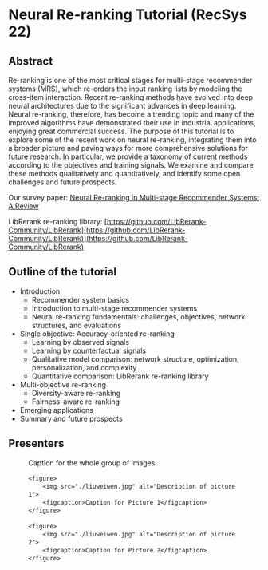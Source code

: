# Neural Re-ranking Tutorial (RecSys 22)

## Abstract
Re-ranking is one of the most critical stages for multi-stage recommender systems (MRS), which re-orders the input ranking lists by modeling the cross-item interaction. Recent re-ranking methods have evolved into deep neural architectures due to the significant advances in deep learning. Neural re-ranking, therefore, has become a trending topic and many of the improved algorithms have demonstrated their use in industrial applications, enjoying great commercial success. The purpose of this tutorial is to explore some of the recent work on neural re-ranking, integrating them into a broader picture and paving ways for more comprehensive solutions for future research. In particular, we provide a taxonomy of current methods according to the objectives and training signals. We examine and compare these methods qualitatively and quantitatively, and identify some open challenges and future prospects.

Our survey paper: [Neural Re-ranking in Multi-stage Recommender Systems: A Review](https://arxiv.org/pdf/2202.06602.pdf)

LibRerank re-ranking library: [https://github.com/LibRerank-Community/LibRerank](https://github.com/LibRerank-Community/LibRerank)](https://github.com/LibRerank-Community/LibRerank)

## Outline of the tutorial
* Introduction
    * Recommender system basics
    * Introduction to multi-stage recommender systems
    * Neural re-ranking fundamentals: challenges, objectives, network structures, and evaluations
* Single objective: Accuracy-oriented re-ranking
    * Learning by observed signals
    * Learning by counterfactual signals
    * Qualitative model comparison: network structure, optimization, personalization, and complexity
    * Quantitative comparison: LibRerank re-ranking library
* Multi-objective re-ranking
    * Diversity-aware re-ranking
    * Fairness-aware re-ranking
* Emerging applications 
* Summary and future prospects 

## Presenters


<figure role="group">
    <figcaption>Caption for the whole group of images</figcaption>

    <figure>
        <img src="./liuweiwen.jpg" alt="Description of picture 1">
        <figcaption>Caption for Picture 1</figcaption>
    </figure>

    <figure>
        <img src="./liuweiwen.jpg" alt="Description of picture 2">
        <figcaption>Caption for Picture 2</figcaption>
    </figure>

</figure>
<!-- 
<p>
<img align="left" height="300px" width="300px" src="./liuweiwen.jpg"/>&emsp;&emsp;&emsp;&emsp; 
<\p>
<p>
**Weiwen Liu.** _Researcher, Huawei Noah's Ark Lab._ She received her Ph.D. in Computer Science and Engineering from the Chinese University of Hong Kong in 2020. Her research is broadly concerned with ranking/re-ranking, recommender systems, information retrieval, and user preference learning. 
</p>

<p>
<img align="left" height="300px" width="300px" src="./liuweiwen.jpg"/>&emsp;&emsp;&emsp;&emsp; 
<\p>
<p>
**Weiwen Liu.** _Researcher, Huawei Noah's Ark Lab._ She received her Ph.D. in Computer Science and Engineering from the Chinese University of Hong Kong in 2020. Her research is broadly concerned with ranking/re-ranking, recommender systems, information retrieval, and user preference learning. 
</p> -->

<!-- 
<img align="left" height="300px" width="300px" src="./qinjiarui.jpeg"/> &emsp;&emsp;&emsp;&emsp;<br>**Jiarui Qin.** P_hD student, Shanghai Jiao Tong University._ His research interests include data mining, machine learning, and information retrieval.</br>

<br>

<img align="left" height="300px" width="300px" src="./tangruiming.jpeg"/> **Ruiming Tang** Lab director, Huawei Noah's Ark Lab. His research interests include deep learning, reinforcement learning, ranking, AutoML, graph learning, and their applications in recommendation and search. He has published more than 70 papers in his interested research areas.

<br>

<img align="left" height="300px" width="300px" src="./chenbo.jpeg"/>  **Bo Chen** Researcheer, Huawei Noah's Ark Lab. He got his MS in Software Engineering from Shanghai Jiao Tong University in 2020. His research interests include recommender systems, ranking in computational advertising, deep learning, AutoML, and graph neural networks.  -->

<!-- ## Welcome to GitHub Pages

You can use the [editor on GitHub](https://github.com/LibRerank-Community/neural-reranking-tutorial.github.io/edit/gh-pages/index.md) to maintain and preview the content for your website in Markdown files.

Whenever you commit to this repository, GitHub Pages will run [Jekyll](https://jekyllrb.com/) to rebuild the pages in your site, from the content in your Markdown files.

### Markdown

Markdown is a lightweight and easy-to-use syntax for styling your writing. It includes conventions for

```markdown
Syntax highlighted code block

# Header 1
## Header 2
### Header 3

- Bulleted
- List

1. Numbered
2. List

**Bold** and _Italic_ and `Code` text

[Link](url) and ![Image](src)
```

For more details see [Basic writing and formatting syntax](https://docs.github.com/en/github/writing-on-github/getting-started-with-writing-and-formatting-on-github/basic-writing-and-formatting-syntax).

### Jekyll Themes

Your Pages site will use the layout and styles from the Jekyll theme you have selected in your [repository settings](https://github.com/LibRerank-Community/neural-reranking-tutorial.github.io/settings/pages). The name of this theme is saved in the Jekyll `_config.yml` configuration file.

### Support or Contact

Having trouble with Pages? Check out our [documentation](https://docs.github.com/categories/github-pages-basics/) or [contact support](https://support.github.com/contact) and we’ll help you sort it out.
 -->
